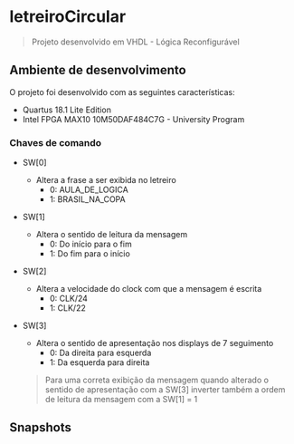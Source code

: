# letreiroCircular
> Projeto desenvolvido em VHDL - Lógica Reconfigurável

## Ambiente de desenvolvimento

O projeto foi desenvolvido com as seguintes características:

* Quartus 18.1 Lite Edition
* Intel FPGA MAX10 10M50DAF484C7G - University Program

### Chaves de comando

* SW[0]
    * Altera a frase a ser exibida no letreiro
        * 0: AULA_DE_LOGICA
        * 1: BRASIL_NA_COPA
* SW[1]
    * Altera o sentido de leitura da mensagem
        * 0: Do início para o fim
        * 1: Do fim para o início
* SW[2]
    * Altera a velocidade do clock com que a mensagem é escrita
        * 0: CLK/24
        * 1: CLK/22
* SW[3]
    * Altera o sentido de apresentação nos displays de 7 seguimento
        * 0: Da direita para esquerda
        * 1: Da esquerda para direita

   > Para uma correta exibição da mensagem quando alterado o sentido de apresentação com a SW[3] inverter também a ordem de leitura da mensagem com a SW[1] = 1

## Snapshots
